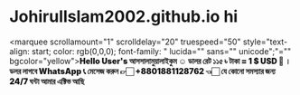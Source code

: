 # JohirulIslam2002.github.io hi
<marquee scrollamount="1" scrolldelay="20" truespeed="50" style="text- align: start; color: rgb(0,0,0); font-family: " lucida="" sans="" unicode";"="" 
bgcolor="yellow"><span 
style="font-weight:                   900;">Hello User's আসসালামুয়ালাইকুম ☺️ ডালর রেট ১১৫ ৳ টাকা = 1 $ USD 🥰  । ডলর লাগবে WhatsApp 📞 মেসেজ করুন 👉🏻 +8801881128762 👈🏻 যে কোনো সমস্যার জন্য 24/7 ঘন্টা আমার এক্টিভ আছি  
</span></marquee>
